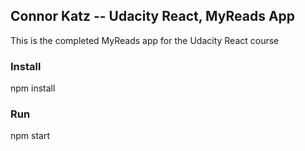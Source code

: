 ## Connor Katz -- Udacity React, MyReads App

This is the completed MyReads app for the Udacity React course

### Install
npm install

### Run
npm start
